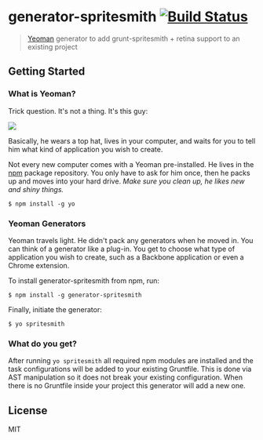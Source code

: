 # generator-spritesmith [![Build Status](https://secure.travis-ci.org/bezoerb/generator-spritesmith.png?branch=master)](https://travis-ci.org/bezoerb/generator-spritesmith)

> [Yeoman](http://yeoman.io) generator to add grunt-spritesmith + retina support to an existing project

## Getting Started

### What is Yeoman?

Trick question. It's not a thing. It's this guy:

![](http://i.imgur.com/JHaAlBJ.png)

Basically, he wears a top hat, lives in your computer, and waits for you to tell him what kind of application you wish to create.

Not every new computer comes with a Yeoman pre-installed. He lives in the [npm](https://npmjs.org) package repository. You only have to ask for him once, then he packs up and moves into your hard drive. *Make sure you clean up, he likes new and shiny things.*

```
$ npm install -g yo
```

### Yeoman Generators

Yeoman travels light. He didn't pack any generators when he moved in. You can think of a generator like a plug-in. You get to choose what type of application you wish to create, such as a Backbone application or even a Chrome extension.

To install generator-spritesmith from npm, run:

```
$ npm install -g generator-spritesmith
```

Finally, initiate the generator:

```
$ yo spritesmith
```

### What do you get?

After running `yo spritesmith` all required npm modules are installed and the task configurations will be added to your existing Gruntfile. This is done via AST manipulation so it does not break your existing configuration. 
When there is no Gruntfile inside your project this generator will add a new one.

## License

MIT
